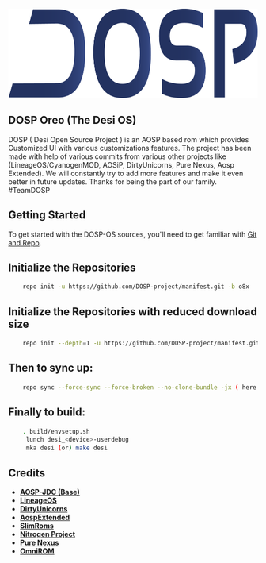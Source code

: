<p align="center">
<img src="https://raw.githubusercontent.com/DOSP-Project/Desi_Goodness/o8x/DOSP-Logo.png" width="1000px" height="180px" alt="DOSP logo" > 
</p>


DOSP Oreo (The Desi OS)
--------------------------
DOSP ( Desi Open Source Project ) is an AOSP based rom which provides Customized UI with various customizations features. The project has been made with help of various commits from various other projects like (LineageOS/CyanogenMOD, AOSiP, DirtyUnicorns, Pure Nexus, Aosp Extended). We will constantly try to add more features and make it even better in future updates. Thanks for being the part of our family. #TeamDOSP

Getting Started
---------------
To get started with the DOSP-OS sources, you'll need to get familiar with [Git and Repo](https://source.android.com/source/using-repo). 

Initialize the Repositories 
---------------------------
```bash
    repo init -u https://github.com/DOSP-project/manifest.git -b o8x
```

Initialize the Repositories with reduced download size
------------------------------------------------------
```bash
    repo init --depth=1 -u https://github.com/DOSP-project/manifest.git -b o8x
```
Then to sync up:
---------------
```bash
    repo sync --force-sync --force-broken --no-clone-bundle -jx ( here "x" is the number of threads )
```

Finally to build:
-----------------
```bash
    . build/envsetup.sh
     lunch desi_<device>-userdebug
     mka desi (or) make desi
```
  
Credits
-------
* [**AOSP-JDC (Base)**](https://github.com/AOSP-JF-MM)
* [**LineageOS**](https://github.com/LineageOS)
* [**DirtyUnicorns**](https://github.com/DirtyUnicorns)
* [**AospExtended**](https://github.com/AospExtended)
* [**SlimRoms**](https://github.com/SlimRoms)
* [**Nitrogen Project**](https://github.com/nitrogen-project)
* [**Pure Nexus**](https://github.com/PureNexusProject)
* [**OmniROM**](https://github.com/omnirom/)


